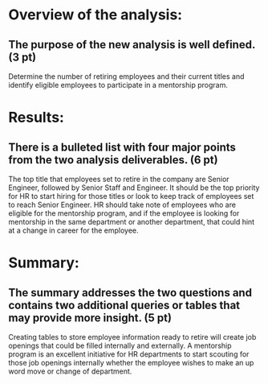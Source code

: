 # Overview of the analysis:
## The purpose of the new analysis is well defined. (3 pt)
Determine the number of retiring employees and their current titles and identify eligible employees to participate in a mentorship program. 

# Results:
## There is a bulleted list with four major points from the two analysis deliverables. (6 pt)
The top title that employees set to retire in the company are Senior Engineer, followed by Senior Staff and Engineer. It should be the top priority for HR to start hiring for those titles or look to keep track of employees set to reach Senior Engineer. HR should take note of employees who are eligible for the mentorship program, and if the employee is looking for mentorship in the same department or another department, that could hint at a change in career for the employee. 

# Summary:
## The summary addresses the two questions and contains two additional queries or tables that may provide more insight. (5 pt)
Creating tables to store employee information ready to retire will create job openings that could be filled internally and externally. A mentorship program is an excellent initiative for HR departments to start scouting for those job openings internally whether the employee wishes to make an up word move or change of department.  

